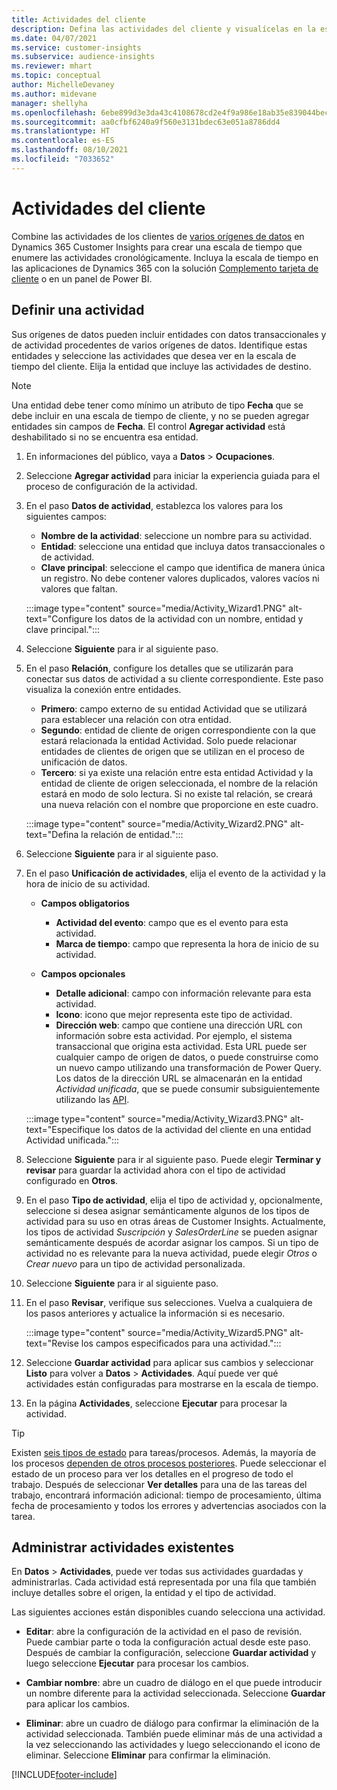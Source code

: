 ```yaml
---
title: Actividades del cliente
description: Defina las actividades del cliente y visualícelas en la escala de tiempo del cliente.
ms.date: 04/07/2021
ms.service: customer-insights
ms.subservice: audience-insights
ms.reviewer: mhart
ms.topic: conceptual
author: MichelleDevaney
ms.author: midevane
manager: shellyha
ms.openlocfilehash: 6ebe899d3e3da43c4108678cd2e4f9a986e18ab35e839044becab4619adb0f14
ms.sourcegitcommit: aa0cfbf6240a9f560e3131bdec63e051a8786dd4
ms.translationtype: HT
ms.contentlocale: es-ES
ms.lasthandoff: 08/10/2021
ms.locfileid: "7033652"
---
```

# <a name="customer-activities"></a>Actividades del cliente

Combine las actividades de los clientes de [varios orígenes de datos](data-sources.md) en Dynamics 365 Customer Insights para crear una escala de tiempo que enumere las actividades cronológicamente. Incluya la escala de tiempo en las aplicaciones de Dynamics 365 con la solución [Complemento tarjeta de cliente](customer-card-add-in.md) o en un panel de Power BI.

## <a name="define-an-activity"></a>Definir una actividad

Sus orígenes de datos pueden incluir entidades con datos transaccionales y de actividad procedentes de varios orígenes de datos. Identifique estas entidades y seleccione las actividades que desea ver en la escala de tiempo del cliente. Elija la entidad que incluye las actividades de destino.

> [!NOTE]
> Una entidad debe tener como mínimo un atributo de tipo **Fecha** que se debe incluir en una escala de tiempo de cliente, y no se pueden agregar entidades sin campos de **Fecha**. El control **Agregar actividad** está deshabilitado si no se encuentra esa entidad.

1. En informaciones del público, vaya a **Datos** > **Ocupaciones**.

1. Seleccione **Agregar actividad** para iniciar la experiencia guiada para el proceso de configuración de la actividad.

1. En el paso **Datos de actividad**, establezca los valores para los siguientes campos:

   - **Nombre de la actividad**: seleccione un nombre para su actividad.
   - **Entidad**: seleccione una entidad que incluya datos transaccionales o de actividad.
   - **Clave principal**: seleccione el campo que identifica de manera única un registro. No debe contener valores duplicados, valores vacíos ni valores que faltan.

   :::image type="content" source="media/Activity_Wizard1.PNG" alt-text="Configure los datos de la actividad con un nombre, entidad y clave principal.":::

1. Seleccione **Siguiente** para ir al siguiente paso.

1. En el paso **Relación**, configure los detalles que se utilizarán para conectar sus datos de actividad a su cliente correspondiente. Este paso visualiza la conexión entre entidades.  

   - **Primero**: campo externo de su entidad Actividad que se utilizará para establecer una relación con otra entidad.
   - **Segundo**: entidad de cliente de origen correspondiente con la que estará relacionada la entidad Actividad. Solo puede relacionar entidades de clientes de origen que se utilizan en el proceso de unificación de datos.
   - **Tercero**: si ya existe una relación entre esta entidad Actividad y la entidad de cliente de origen seleccionada, el nombre de la relación estará en modo de solo lectura. Si no existe tal relación, se creará una nueva relación con el nombre que proporcione en este cuadro.

   :::image type="content" source="media/Activity_Wizard2.PNG" alt-text="Defina la relación de entidad.":::

1. Seleccione **Siguiente** para ir al siguiente paso. 

1. En el paso **Unificación de actividades**, elija el evento de la actividad y la hora de inicio de su actividad. 
   - **Campos obligatorios**
      - **Actividad del evento**: campo que es el evento para esta actividad.
      - **Marca de tiempo**: campo que representa la hora de inicio de su actividad.

   - **Campos opcionales**
      - **Detalle adicional**: campo con información relevante para esta actividad.
      - **Icono**: icono que mejor representa este tipo de actividad.
      - **Dirección web**: campo que contiene una dirección URL con información sobre esta actividad. Por ejemplo, el sistema transaccional que origina esta actividad. Esta URL puede ser cualquier campo de origen de datos, o puede construirse como un nuevo campo utilizando una transformación de Power Query. Los datos de la dirección URL se almacenarán en la entidad *Actividad unificada*, que se puede consumir subsiguientemente utilizando las [API](apis.md).
   
   :::image type="content" source="media/Activity_Wizard3.PNG" alt-text="Especifique los datos de la actividad del cliente en una entidad Actividad unificada.":::

1. Seleccione **Siguiente** para ir al siguiente paso. Puede elegir **Terminar y revisar** para guardar la actividad ahora con el tipo de actividad configurado en **Otros**. 

1. En el paso **Tipo de actividad**, elija el tipo de actividad y, opcionalmente, seleccione si desea asignar semánticamente algunos de los tipos de actividad para su uso en otras áreas de Customer Insights. Actualmente, los tipos de actividad *Suscripción* y *SalesOrderLine* se pueden asignar semánticamente después de acordar asignar los campos. Si un tipo de actividad no es relevante para la nueva actividad, puede elegir *Otros* o *Crear nuevo* para un tipo de actividad personalizada.

1. Seleccione **Siguiente** para ir al siguiente paso. 

1. En el paso **Revisar**, verifique sus selecciones. Vuelva a cualquiera de los pasos anteriores y actualice la información si es necesario.

   :::image type="content" source="media/Activity_Wizard5.PNG" alt-text="Revise los campos especificados para una actividad.":::
   
1. Seleccione **Guardar actividad** para aplicar sus cambios y seleccionar **Listo** para volver a **Datos** > **Actividades**. Aquí puede ver qué actividades están configuradas para mostrarse en la escala de tiempo. 

1. En la página **Actividades**, seleccione **Ejecutar** para procesar la actividad. 

> [!TIP]
> Existen [seis tipos de estado](system.md#status-types) para tareas/procesos. Además, la mayoría de los procesos [dependen de otros procesos posteriores](system.md#refresh-policies). Puede seleccionar el estado de un proceso para ver los detalles en el progreso de todo el trabajo. Después de seleccionar **Ver detalles** para una de las tareas del trabajo, encontrará información adicional: tiempo de procesamiento, última fecha de procesamiento y todos los errores y advertencias asociados con la tarea.


## <a name="manage-existing-activities"></a>Administrar actividades existentes

En **Datos** > **Actividades**, puede ver todas sus actividades guardadas y administrarlas. Cada actividad está representada por una fila que también incluye detalles sobre el origen, la entidad y el tipo de actividad.

Las siguientes acciones están disponibles cuando selecciona una actividad. 

- **Editar**: abre la configuración de la actividad en el paso de revisión. Puede cambiar parte o toda la configuración actual desde este paso. Después de cambiar la configuración, seleccione **Guardar actividad** y luego seleccione **Ejecutar** para procesar los cambios.

- **Cambiar nombre**: abre un cuadro de diálogo en el que puede introducir un nombre diferente para la actividad seleccionada. Seleccione **Guardar** para aplicar los cambios.

- **Eliminar**: abre un cuadro de diálogo para confirmar la eliminación de la actividad seleccionada. También puede eliminar más de una actividad a la vez seleccionando las actividades y luego seleccionando el icono de eliminar. Seleccione **Eliminar** para confirmar la eliminación.

[!INCLUDE[footer-include](../includes/footer-banner.md)]

